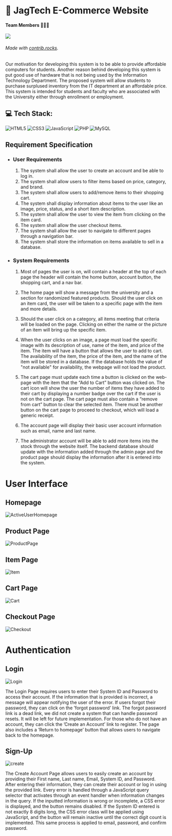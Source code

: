 # 🐆 JagTech E-Commerce Website 

#### Team Members 👨🏻‍💻
<a href="https://github.com/itsluisjim/ecomm/graphs/contributors">
  <img src="https://contrib.rocks/image?repo=itsluisjim/ecomm" />
</a>

###### Made with [contrib.rocks](https://contrib.rocks).

Our motivation for developing this system is to be able to provide affordable computers for students. Another reason behind developing this system is put good use of hardware that is not being used by the Information Technology Department. The proposed system will allow students to purchase surplused inventory from the IT department at an affordable price. This system is intended for students and faculty who are associated with the University either through enrollment or employment.

## 💻 Tech Stack:
![HTML5](https://img.shields.io/badge/html5-%23E34F26.svg?style=for-the-badge&logo=html5&logoColor=white) ![CSS3](https://img.shields.io/badge/css3-%231572B6.svg?style=for-the-badge&logo=css3&logoColor=white)  ![JavaScript](https://img.shields.io/badge/javascript-%23323330.svg?style=for-the-badge&logo=javascript&logoColor=%23F7DF1E) ![PHP](https://img.shields.io/badge/php-%23777BB4.svg?style=for-the-badge&logo=php&logoColor=white) ![MySQL](https://img.shields.io/badge/mysql-%2300f.svg?style=for-the-badge&logo=mysql&logoColor=white) 


## Requirement Specification

* ### User Requirements
    1. The system shall allow the user to create an account and be able to log in.
    2. The system shall allow users to filter items based on price, category, and brand.
    3. The system shall allow users to add/remove items to their shopping cart.
    4. The system shall display information about items to the user like an image, price, status, and a short item description.
    5. The system shall allow the user to view the item from clicking on the item card.
    6. The system shall allow the user checkout items.
    7. The system shall allow the user to navigate to different pages through a navigation bar.
    8. The system shall store the information on items available to sell in a database.


* ### System Requirements
    1. Most of pages the user is on, will contain a header at the top of each page the header will contain the home button, account button, the shopping cart, and a nav bar.
    
    2. The home page will show a message from the university and a section for randomized featured products. Should the user click on an item card, the user will be taken to a specific page with the item and more details.
    
    3. Should the user click on a category, all items meeting that criteria will be loaded on the page. Clicking on either the name or the picture of an item will bring up the specific item.
    
    4. When the user clicks on an image, a page must load the specific image with its description of use, name of the item, and price of the item. The item will have a button that allows the user to add to cart. The availability of the item, the price of the item, and the name of the item will be stored in a database. If the database holds the value of "not available" for availability, the webpage will not load the product.
    
    5. The cart page must update each time a button is clicked on the web-page with the item that the “Add to Cart” button was clicked on. The cart icon will show the user the number of items they have added to their cart by displaying a number badge over the cart if the user is not on the cart page. The cart page must also contain a “remove from cart” button to clear the selected item. There must be another button on the cart page to proceed to checkout, which will load a generic receipt.
    
    6. The account page will display their basic user account information such as email, name and last name.
    
    7. The administrator account will be able to add more items into the stock through the website itself. The backend database should update with the information added through the admin page and the product page should display the information after it is entered into the system.

# User Interface
## Homepage
![ActiveUserHomepage](https://user-images.githubusercontent.com/105807191/230662027-5f9bc230-937a-474a-a563-e60699dfcf0f.png)

## Product Page
![ProductPage](https://user-images.githubusercontent.com/105807191/230662059-85128495-b379-44a3-a0e6-78324d1f3324.png)

## Item Page
![Item](https://user-images.githubusercontent.com/105807191/230662225-1a2ac566-ce4e-4e90-ba0c-fc239f27c64a.png)

## Cart Page
![Cart](https://user-images.githubusercontent.com/105807191/230662072-47f2c27e-b26f-4b2b-abeb-c3ee09bfd614.png)

## Checkout Page
![Checkout](https://user-images.githubusercontent.com/105807191/230662080-4b454d78-82e2-485a-bb81-761af40332fc.png)

# Authentication

## Login
![Login](https://user-images.githubusercontent.com/105807191/230662427-6d01d3ac-b714-417f-ac6d-81af1fd2ec99.png)

The Login Page requires users to enter their System ID and Password to access their account. If the information that is provided is incorrect, a message will appear notifying the user of the error. If users forgot their password, they can click on the ’forgot password’ link. The forgot password link is a dead link, we did not create a system that can handle password resets. It will be left for future implementation. For those who do not have an account, they can click the ’Create an Account’ link to register. The page also includes a ’Return to homepage’ button that allows users to navigate back to the homepage.

## Sign-Up
![create](https://user-images.githubusercontent.com/105807191/230662444-6793a14d-e662-4eae-a1b0-73b451e1ef2a.png)

The Create Account Page allows users to easily create an account by providing their First name, Last name, Email, System ID, and Password. After entering their information, they can create their account or log in using the provided link. Every error is handled through a JavaScript query selector that activates through an event handler when information changes in the query. If the inputted information is wrong or incomplete, a CSS error is displayed, and the button remains disabled. If the System ID entered is not exactly 8 digits long, the CSS error class will be applied using JavaScript, and the button will remain inactive until the correct digit count is implemented. This same process is applied to email, password, and confirm password.
